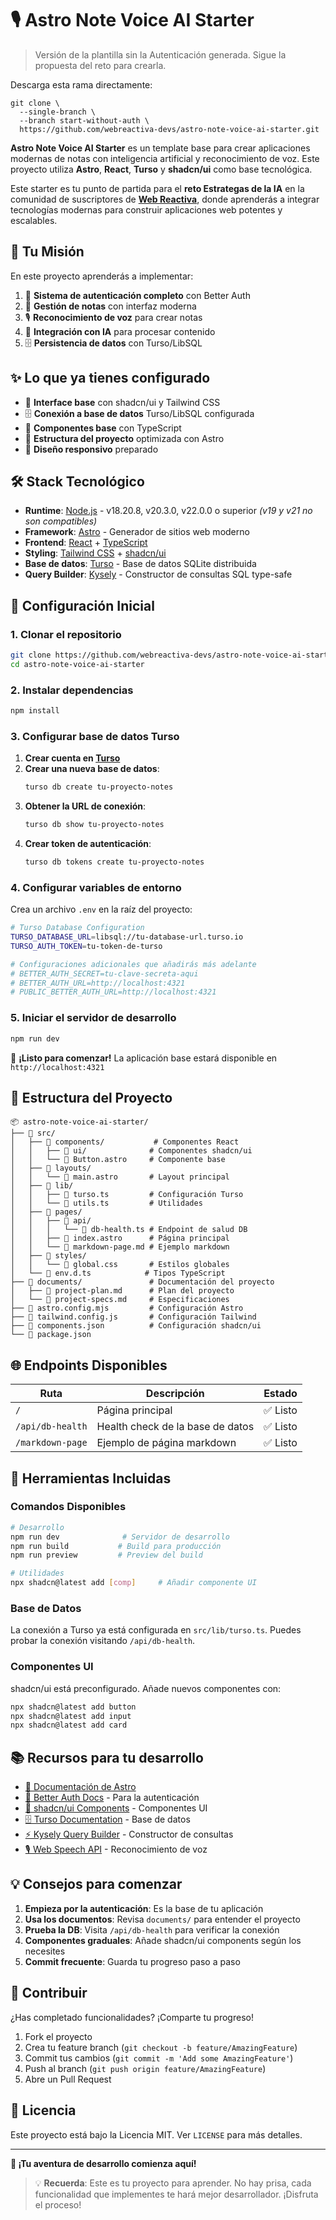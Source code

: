 # 🎙️ Astro Note Voice AI Starter

> Versión de la plantilla sin la Autenticación generada. Sigue la propuesta del reto para crearla.

Descarga esta rama directamente:
````
git clone \
  --single-branch \
  --branch start-without-auth \
  https://github.com/webreactiva-devs/astro-note-voice-ai-starter.git
````

**Astro Note Voice AI Starter** es un template base para crear aplicaciones modernas de notas con inteligencia artificial y reconocimiento de voz. Este proyecto utiliza **Astro**, **React**, **Turso** y **shadcn/ui** como base tecnológica.

Este starter es tu punto de partida para el **reto Estrategas de la IA** en la comunidad de suscriptores de **[Web Reactiva](https://webreactiva.com)**, donde aprenderás a integrar tecnologías modernas para construir aplicaciones web potentes y escalables.

## 🎯 Tu Misión

En este proyecto aprenderás a implementar:

1. 🔐 **Sistema de autenticación completo** con Better Auth
2. 📝 **Gestión de notas** con interfaz moderna
3. 🎙️ **Reconocimiento de voz** para crear notas
4. 🤖 **Integración con IA** para procesar contenido
5. 🗄️ **Persistencia de datos** con Turso/LibSQL

## ✨ Lo que ya tienes configurado

- 🎨 **Interface base** con shadcn/ui y Tailwind CSS
- 🗄️ **Conexión a base de datos** Turso/LibSQL configurada
- 🧩 **Componentes base** con TypeScript
- 🚀 **Estructura del proyecto** optimizada con Astro
- 📱 **Diseño responsivo** preparado

## 🛠️ Stack Tecnológico

- **Runtime**: [Node.js](https://nodejs.org/) - v18.20.8, v20.3.0, v22.0.0 o superior *(v19 y v21 no son compatibles)*
- **Framework**: [Astro](https://astro.build/) - Generador de sitios web moderno
- **Frontend**: [React](https://react.dev/) + [TypeScript](https://www.typescriptlang.org/)
- **Styling**: [Tailwind CSS](https://tailwindcss.com/) + [shadcn/ui](https://ui.shadcn.com/)
- **Base de datos**: [Turso](https://turso.tech/) - Base de datos SQLite distribuida
- **Query Builder**: [Kysely](https://kysely.dev/) - Constructor de consultas SQL type-safe

## 🚀 Configuración Inicial

### 1. Clonar el repositorio

```bash
git clone https://github.com/webreactiva-devs/astro-note-voice-ai-starter.git
cd astro-note-voice-ai-starter
```

### 2. Instalar dependencias

```bash
npm install
```

### 3. Configurar base de datos Turso

1. **Crear cuenta en [Turso](https://turso.tech)**
2. **Crear una nueva base de datos**:
   ```bash
   turso db create tu-proyecto-notes
   ```
3. **Obtener la URL de conexión**:
   ```bash
   turso db show tu-proyecto-notes
   ```
4. **Crear token de autenticación**:
   ```bash
   turso db tokens create tu-proyecto-notes
   ```

### 4. Configurar variables de entorno

Crea un archivo `.env` en la raíz del proyecto:

```bash
# Turso Database Configuration
TURSO_DATABASE_URL=libsql://tu-database-url.turso.io
TURSO_AUTH_TOKEN=tu-token-de-turso

# Configuraciones adicionales que añadirás más adelante
# BETTER_AUTH_SECRET=tu-clave-secreta-aqui
# BETTER_AUTH_URL=http://localhost:4321
# PUBLIC_BETTER_AUTH_URL=http://localhost:4321
```

### 5. Iniciar el servidor de desarrollo

```bash
npm run dev
```

🎉 **¡Listo para comenzar!** La aplicación base estará disponible en `http://localhost:4321`

## 📁 Estructura del Proyecto

```
📦 astro-note-voice-ai-starter/
├── 📂 src/
│   ├── 📂 components/           # Componentes React
│   │   ├── 📂 ui/              # Componentes shadcn/ui
│   │   └── 📄 Button.astro     # Componente base
│   ├── 📂 layouts/
│   │   └── 📄 main.astro       # Layout principal
│   ├── 📂 lib/
│   │   ├── 📄 turso.ts         # Configuración Turso
│   │   └── 📄 utils.ts         # Utilidades
│   ├── 📂 pages/
│   │   ├── 📂 api/
│   │   │   └── 📄 db-health.ts # Endpoint de salud DB
│   │   ├── 📄 index.astro      # Página principal
│   │   └── 📄 markdown-page.md # Ejemplo markdown
│   ├── 📂 styles/
│   │   └── 📄 global.css       # Estilos globales
│   └── 📄 env.d.ts            # Tipos TypeScript
├── 📂 documents/               # Documentación del proyecto
│   ├── 📄 project-plan.md      # Plan del proyecto
│   └── 📄 project-specs.md     # Especificaciones
├── 📄 astro.config.mjs         # Configuración Astro
├── 📄 tailwind.config.js       # Configuración Tailwind
├── 📄 components.json          # Configuración shadcn/ui
└── 📄 package.json
```


## 🌐 Endpoints Disponibles

| Ruta             | Descripción                      | Estado  |
| ---------------- | -------------------------------- | ------- |
| `/`              | Página principal                 | ✅ Listo |
| `/api/db-health` | Health check de la base de datos | ✅ Listo |
| `/markdown-page` | Ejemplo de página markdown       | ✅ Listo |

## 🔧 Herramientas Incluidas

### Comandos Disponibles

```bash
# Desarrollo
npm run dev              # Servidor de desarrollo
npm run build           # Build para producción
npm run preview         # Preview del build

# Utilidades
npx shadcn@latest add [comp]     # Añadir componente UI
```

### Base de Datos

La conexión a Turso ya está configurada en `src/lib/turso.ts`. Puedes probar la conexión visitando `/api/db-health`.

### Componentes UI

shadcn/ui está preconfigurado. Añade nuevos componentes con:

```bash
npx shadcn@latest add button
npx shadcn@latest add input
npx shadcn@latest add card
```

## 📚 Recursos para tu desarrollo

- [📖 Documentación de Astro](https://docs.astro.build)
- [🔐 Better Auth Docs](https://better-auth.com) - Para la autenticación
- [🎨 shadcn/ui Components](https://ui.shadcn.com) - Componentes UI
- [🗄️ Turso Documentation](https://docs.turso.tech) - Base de datos
- [⚡ Kysely Query Builder](https://kysely.dev) - Constructor de consultas
- [🎙️ Web Speech API](https://developer.mozilla.org/en-US/docs/Web/API/Web_Speech_API) - Reconocimiento de voz

## 💡 Consejos para comenzar

1. **Empieza por la autenticación**: Es la base de tu aplicación
2. **Usa los documentos**: Revisa `documents/` para entender el proyecto
3. **Prueba la DB**: Visita `/api/db-health` para verificar la conexión
4. **Componentes graduales**: Añade shadcn/ui components según los necesites
5. **Commit frecuente**: Guarda tu progreso paso a paso

## 🤝 Contribuir

¿Has completado funcionalidades? ¡Comparte tu progreso!

1. Fork el proyecto
2. Crea tu feature branch (`git checkout -b feature/AmazingFeature`)
3. Commit tus cambios (`git commit -m 'Add some AmazingFeature'`)
4. Push al branch (`git push origin feature/AmazingFeature`)
5. Abre un Pull Request

## 📄 Licencia

Este proyecto está bajo la Licencia MIT. Ver `LICENSE` para más detalles.

---

**🎯 ¡Tu aventura de desarrollo comienza aquí!** 

> 💡 **Recuerda**: Este es tu proyecto para aprender. No hay prisa, cada funcionalidad que implementes te hará mejor desarrollador. ¡Disfruta el proceso!
